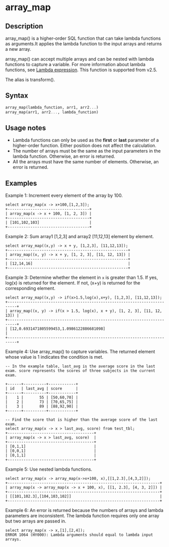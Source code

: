 ---
---

# array_map

## Description

array_map() is a higher-order SQL function that can take lambda functions as arguments.It applies the lambda function to the input arrays and returns a new array.

array_map() can accept multiple arrays and can be nested with lambda functions to capture a variable. For more information about lambda functions, see [Lambda expression](../Lambda_expression.md). This function is supported from v2.5.

The alias is transform().

## Syntax

```Haskell
array_map(lambda_function, arr1, arr2...)
array_map(arr1, arr2..., lambda_function)
```

## Usage notes

- Lambda functions can only be used as the **first** or **last** parameter of a higher-order function. Either position does not affect the calculation.
- The number of arrays must be the same as the input parameters in the lambda function. Otherwise, an error is returned.
- All the arrays must have the same number of elements. Otherwise, an error is returned.

## Examples

Example 1: Increment every element of the array by 100.

```Plain
select array_map(x -> x+100,[1,2,3]);
+------------------------------------+
| array_map(x -> x + 100, [1, 2, 3]) |
+------------------------------------+
| [101,102,103]                      |
+------------------------------------+
```

Example 2: Sum array1 [1,2,3] and array2 [11,12,13] element by element.

```Plain
select array_map((x,y) -> x + y, [1,2,3], [11,12,13]);
+-----------------------------------------------------+
| array_map((x, y) -> x + y, [1, 2, 3], [11, 12, 13]) |
+-----------------------------------------------------+
| [12,14,16]                                          |
+-----------------------------------------------------+
```

Example 3: Determine whether the element in `x` is greater than 1.5. If yes, log(x) is returned for the element. If not, (x+y) is returned for the corresponding element.

```Plain
select array_map((x,y) -> if(x>1.5,log(x),x+y), [1,2,3], [11,12,13]);
+--------------------------------------------------------------------------+
| array_map((x, y) -> if(x > 1.5, log(x), x + y), [1, 2, 3], [11, 12, 13]) |
+--------------------------------------------------------------------------+
| [12,0.6931471805599453,1.0986122886681098]                               |
+--------------------------------------------------------------------------+
```

Example 4: Use array_map() to capture variables. The returned element whose value is 1 indicates the condition is met.

```Plain
-- In the example table, last_avg is the average score in the last exam. score represents the scores of three subjects in the current exam.

+------+----------+------------+
| id   | last_avg | score      |
+------+----------+------------+
|    1 |       55 | [50,60,70] |
|    2 |       73 | [70,65,75] |
|    3 |       89 | [88,92,90] |
+------+----------+------------+

-- Find the score that is higher than the average score of the last exam.
select array_map(x -> x > last_avg, score) from test_tbl;
+--------------------------------------+
| array_map(x -> x > last_avg, score)  |
+--------------------------------------+
| [0,1,1]                              |
| [0,0,1]                              |
| [0,1,1]                              |
+--------------------------------------+
```

Example 5: Use nested lambda functions.

```Plain
select array_map(x -> array_map(x->x+100, x),[[1,2.3],[4,3,2]]);
+-------------------------------------------------------------------+
| array_map(x -> array_map(x -> x + 100, x), [[1, 2.3], [4, 3, 2]]) |
+-------------------------------------------------------------------+
| [[101,102.3],[104,103,102]]                                       |
+-------------------------------------------------------------------+
```

Example 6: An error is returned because the numbers of arrays and lambda parameters are inconsistent. The lambda function requires only one array but two arrays are passed in.

```Plain
select array_map(x -> x,[1],[2,4]);
ERROR 1064 (HY000): Lambda arguments should equal to lambda input arrays.
```
